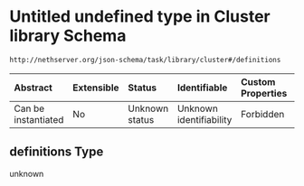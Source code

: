 # Untitled undefined type in Cluster library Schema

```txt
http://nethserver.org/json-schema/task/library/cluster#/definitions
```



| Abstract            | Extensible | Status         | Identifiable            | Custom Properties | Additional Properties | Access Restrictions | Defined In                                                     |
| :------------------ | :--------- | :------------- | :---------------------- | :---------------- | :-------------------- | :------------------ | :------------------------------------------------------------- |
| Can be instantiated | No         | Unknown status | Unknown identifiability | Forbidden         | Allowed               | none                | [cluster-defs.json*](cluster-defs.json "open original schema") |

## definitions Type

unknown
